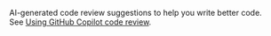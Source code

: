 AI-generated code review suggestions to help you write better code. See [Using GitHub Copilot code review](https://docs.github.com/en/copilot/using-github-copilot/code-review/using-copilot-code-review).